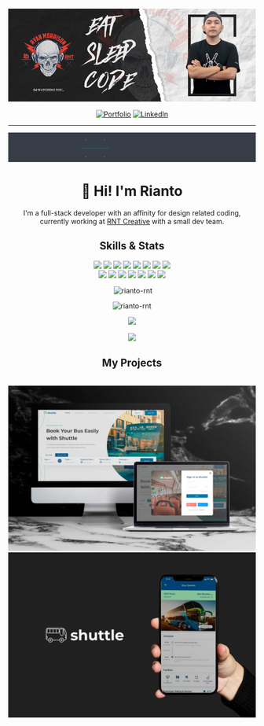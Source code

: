 [![](https://github.com/Rianto-RNT/Rianto-RNT/blob/main/assets/rnt-banner.png)](https://rianto-rnt.github.io/rianto-cv/)

<div align='center'>
  
[![Portfolio](https://img.shields.io/badge/PORTFOLIO-000000?style=for-the-badge&logoColor=white)](https://rianto-rnt.github.io/rianto-cv/)
[![LinkedIn](https://img.shields.io/badge/linkedin-000000?style=for-the-badge&logo=linkedin&logoColor=white)](https://www.linkedin.com/in/rianto-rnt/)
  
</div>

---

[![](https://github.com/Rianto-RNT/Rianto-RNT/blob/main/assets/Welcome-HiTech-animate.gif)](https://rianto-rnt.github.io/rianto-cv/)

<h1 align='center'>👋 Hi! I'm Rianto</h1>
<p align='center'>I'm a full-stack developer with an affinity for design related coding, currently working at <a href='https://rntcreative.io'> RNT Creative</a> with a small dev team.</p>

<h2 align='center'>Skills & Stats</h2>
<div align='center'>
  
![](https://img.shields.io/badge/HTML5-informational?style=flat&logo=HTML5&logoColor=white&color=373e47)
![](https://img.shields.io/badge/CSS3-informational?style=flat&logo=CSS3&logoColor=white&color=373e47)
![](https://img.shields.io/badge/JavaScript-informational?style=flat&logo=JavaScript&logoColor=white&color=373e47)
![](https://img.shields.io/badge/TypeScript-informational?style=flat&logo=TypeScript&logoColor=white&color=373e47)
![](https://img.shields.io/badge/PHP-informational?style=flat&logo=PHP&logoColor=white&color=373e47)
![](https://img.shields.io/badge/Wordpress-informational?style=flat&logo=Wordpress&logoColor=white&color=373e47)
![](https://img.shields.io/badge/React-informational?style=flat&logo=React&logoColor=white&color=373e47)
![](https://img.shields.io/badge/Redux-informational?style=flat&logo=Redux&logoColor=white&color=373e47)
<br/>
![](https://img.shields.io/badge/Express-informational?style=flat&logo=Express&logoColor=white&color=373e47)
![](https://img.shields.io/badge/Node-informational?style=flat&logo=Node.js&logoColor=white&color=373e47)
![](https://img.shields.io/badge/MongoDB-informational?style=flat&logo=MongoDB&logoColor=white&color=373e47)
![](https://img.shields.io/badge/MySQL-informational?style=flat&logo=MySQL&logoColor=white&color=373e47)
![](https://img.shields.io/badge/GitHub-informational?style=flat&logo=GitHub&logoColor=white&color=373e47)
![](https://img.shields.io/badge/VS_Code-informational?style=flat&logo=Visual-Studio-Code&logoColor=white&color=373e47)
![](https://img.shields.io/badge/Jira-informational?style=flat&logo=Jira&logoColor=white&color=373e47)
</div>

<p align="center">&nbsp;<img  src="https://github-readme-stats.vercel.app/api?username=rianto-rnt&show_icons=true&locale=en" alt="rianto-rnt" /></p>

<p align="center"><img src="https://github-readme-stats.vercel.app/api/top-langs?username=rianto-rnt&show_icons=true&locale=en&layout=compact" alt="rianto-rnt" /></p>

<p align='center'>
  <img src="https://github-readme-stats.vercel.app/api?username=rianto-rnt&title_color=f0f0f0&icon_color=bdbdbd&bg_color=373e47&text_color=e0a80d&show_icons=true&count_private=true&include_all_commits=true&hide_border=true&custom_title=My GitHub Stats" />
</p>
<p align='center'>
  <img src="https://github-readme-stats.vercel.app/api/top-langs/?username=rianto-rnt&title_color=f0f0f0&icon_color=bdbdbd&bg_color=373e47&text_color=e0a80d&hide_border=true&layout=compact&custom_title=My Languages" />
</p>

<h2 align='center'>My Projects</h2>
<p align='center'>
  <br />
  <a href="https://shuttle-9l44ld2nl-shuttle-ina.vercel.app/">
  <img width="765" src="https://github.com/Rianto-RNT/Rianto-RNT/blob/main/assets/1_thumb.jpg" />
  </a>
  <br />
  <a href="https://github.com/Rianto-RNT/Shuttle">
  <img width="765" src="https://github.com/Rianto-RNT/Rianto-RNT/blob/main/assets/2_thumb.jpg" />
  </a>
</p>
